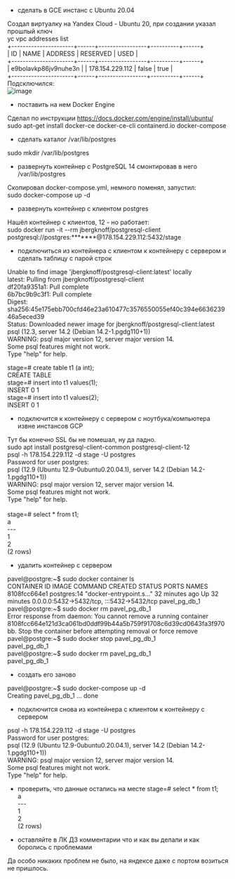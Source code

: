 - сделать в GCE инстанс с Ubuntu 20.04

Создал виртуалку на Yandex Cloud - Ubuntu 20, при создании указал прошлый ключ<BR>
 yc vpc addresses list<BR>
+----------------------+------+-----------------+----------+------+<BR>
|          ID          | NAME |     ADDRESS     | RESERVED | USED |<BR>
+----------------------+------+-----------------+----------+------+<BR>
| e9bolavkp86jv9nuhe3n |      | 178.154.229.112 | false    | true |<BR>
+----------------------+------+-----------------+----------+------+<BR>
 Подсключился:<BR>
  ![image](https://user-images.githubusercontent.com/16693077/158060193-12646254-3c74-4cc5-8eef-1f8e0593e9e1.png)

- поставить на нем Docker Engine
 
 Сделал по инструкции https://docs.docker.com/engine/install/ubuntu/<BR>
 sudo apt-get install docker-ce docker-ce-cli containerd.io docker-compose
- сделать каталог /var/lib/postgres
 
 sudo mkdir /var/lib/postgres
- развернуть контейнер с PostgreSQL 14 смонтировав в него /var/lib/postgres
 
 Скопировал docker-compose.yml, немного поменял, запустил:<BR>
 sudo docker-compose up -d
- развернуть контейнер с клиентом postgres
 
 Нашёл контейнер с клиентов, 12 - но работает:<BR>
 sudo docker run -it --rm jbergknoff/postgresql-client postgresql://postgres:*******@178.154.229.112:5432/stage 
- подключиться из контейнера с клиентом к контейнеру с сервером и сделать таблицу с парой строк

 Unable to find image 'jbergknoff/postgresql-client:latest' locally<BR>
latest: Pulling from jbergknoff/postgresql-client<BR>
df20fa9351a1: Pull complete<BR>
6b7bc9b9c3f1: Pull complete<BR>
Digest: sha256:45e175ebb700cfd46e23a610477c3576550055ef40c394e663623946a5eced39<BR>
Status: Downloaded newer image for jbergknoff/postgresql-client:latest<BR>
psql (12.3, server 14.2 (Debian 14.2-1.pgdg110+1))<BR>
WARNING: psql major version 12, server major version 14.<BR>
         Some psql features might not work.<BR>
Type "help" for help.<BR>

stage=# create table t1 (a int);<BR>
CREATE TABLE<BR>
stage=# insert into t1 values(1);<BR>
INSERT 0 1<BR>
stage=# insert into t1 values(2);<BR>
INSERT 0 1<BR>

- подключится к контейнеру с сервером с ноутбука/компьютера извне инстансов GCP

Тут бы конечно SSL бы не помешал, ну да ладно.<BR>
sudo apt install postgresql-client-common postgresql-client-12<BR>
psql -h 178.154.229.112 -d stage -U postgres<BR>
Password for user postgres:<BR>
psql (12.9 (Ubuntu 12.9-0ubuntu0.20.04.1), server 14.2 (Debian 14.2-1.pgdg110+1))<BR>
WARNING: psql major version 12, server major version 14.<BR>
         Some psql features might not work.<BR>
Type "help" for help.<BR>
<BR>
stage=# select * from t1;<BR>
 a<BR>
---<BR>
 1<BR>
 2<BR>
(2 rows)<BR>

- удалить контейнер с сервером

pavel@postgre:~$ sudo docker container ls<BR>
CONTAINER ID   IMAGE         COMMAND                  CREATED          STATUS          PORTS                                       NAMES<BR>
8108fcc664e1   postgres:14   "docker-entrypoint.s…"   32 minutes ago   Up 32 minutes   0.0.0.0:5432->5432/tcp, :::5432->5432/tcp   pavel_pg_db_1<BR>
pavel@postgre:~$ sudo docker rm pavel_pg_db_1<BR>
Error response from daemon: You cannot remove a running container 8108fcc664e121d3ca061bd0ddf99b44a5b759f91708c6d39cd0643fa3f970bb. Stop the container before attempting removal or force remove<BR>
pavel@postgre:~$ sudo docker stop pavel_pg_db_1<BR>
pavel_pg_db_1<BR>
pavel@postgre:~$ sudo docker rm pavel_pg_db_1<BR>
pavel_pg_db_1<BR>

- создать его заново
 
pavel@postgre:~$ sudo docker-compose up -d<BR>
Creating pavel_pg_db_1 ... done
- подключится снова из контейнера с клиентом к контейнеру с сервером
 
 psql -h 178.154.229.112 -d stage -U postgres<BR>
Password for user postgres:<BR>
psql (12.9 (Ubuntu 12.9-0ubuntu0.20.04.1), server 14.2 (Debian 14.2-1.pgdg110+1))<BR>
WARNING: psql major version 12, server major version 14.<BR>
         Some psql features might not work.<BR>
Type "help" for help.<BR>


- проверить, что данные остались на месте
stage=# select * from t1;<BR>
 a<BR>
---<BR>
 1<BR>
 2<BR>
(2 rows)<BR>

- оставляйте в ЛК ДЗ комментарии что и как вы делали и как боролись с проблемами

 Да особо никаких проблем не было, на яндексе даже с портом возиться не пришлось.
